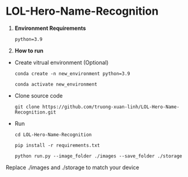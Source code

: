 # LOL-Hero-Name-Recognition

1. **Environment Requirements**
   
    ```
   python=3.9
    ```

3. **How to run**

* Create vitrual environment (Optional)
  
  ```
  conda create -n new_environment python=3.9
  
  conda activate new_environment
  ```

* Clone source code
  
   ```
  git clone https://github.com/truong-xuan-linh/LOL-Hero-Name-Recognition.git
   ```

* Run
  ```
  cd LOL-Hero-Name-Recognition
  
  pip install -r requirements.txt
  
  python run.py --image_folder ./images --save_folder ./storage
  ```
  
Replace ./images and ./storage to match your device 
